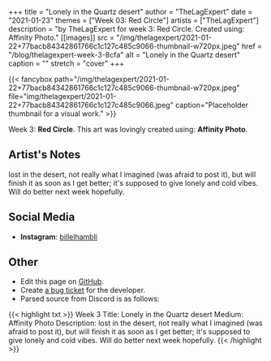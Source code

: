 +++
title =       "Lonely in the Quartz desert"
author =      "TheLagExpert"
date =        "2021-01-23"
themes =      ["Week 03: Red Circle"]
artists =     ["TheLagExpert"]
description = "by TheLagExpert for week 3: Red Circle. Created using: Affinity Photo."
[[images]]
      src = "/img/thelagexpert/2021-01-22+77bacb84342861766c1c127c485c9066-thumbnail-w720px.jpeg"
      href = "/blog/thelagexpert-week-3-8cfa"
      alt = "Lonely in the Quartz desert"
      caption = ""
      stretch = "cover"
+++


{{< fancybox path="/img/thelagexpert/2021-01-22+77bacb84342861766c1c127c485c9066-thumbnail-w720px.jpeg" file="img/thelagexpert/2021-01-22+77bacb84342861766c1c127c485c9066.jpeg" caption="Placeholder thumbnail for a visual work." >}}


Week 3: **Red Circle**. This art was lovingly created using: **Affinity Photo**.

## Artist's Notes

lost in the desert, not really what I imagined (was afraid to post it), but will finish it as soon as I get better; it's supposed to give lonely and cold vibes. Will do better next week hopefully.

## Social Media

- **Instagram**: <a href='https://instagram.com/billelhambli' target='_blank'>billelhambli</a>

## Other

- Edit this page on [GitHub](https://github.com/teaminkling/web-refresh/edit/main/content/blog/thelagexpert-week-3-8cfa.md).
- Create [a bug ticket](https://github.com/teaminkling/web-refresh/issues/new?assignees=&labels=bug&template=problem-report.md&title=) for the developer.
- Parsed source from Discord is as follows:

{{< highlight txt >}}
Week 3
Title: Lonely in the Quartz desert
Medium: Affinity Photo
Description: lost in the desert, not really what I imagined (was afraid to post it), but will finish it as soon as I get better; it's supposed to give lonely and cold vibes. Will do better next week hopefully.
{{< /highlight >}}